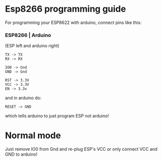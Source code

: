 # Esp8266 programming guide
For programming your ESP8622 with arduino, connect pins like this:
### ESP8266 | Arduino
(ESP left and arduino right)
```
TX -> TX
RX -> RX

IO0 -> Gnd
GND -> Gnd

RST -> 3.3V
VCC -> 3.3V
EN -> 3.3v
```
and in arduino do:
```
RESET -> GND
```
which tells arduino to just program ESP not arduino!

# Normal mode
Just remove IO0 from Gnd and re-plug ESP's VCC or only connect VCC and GND to arduino!
